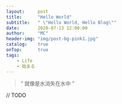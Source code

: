 ```yaml
---
layout:     post
title:      "Hello World"
subtitle:   " \"Hello World, Hello Blog\""
date:       2020-07-13 12:00:00
author:     "MC"
header-img: "img/post-bg-pink1.jpg"
catalog:    true
onTop:      true
tags:
    - Life
    - 始まる
---
```


> “ 就像是水消失在水中 ”

// TODO


